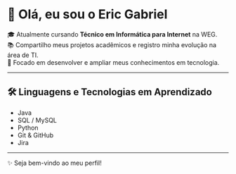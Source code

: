 # 👋 Olá, eu sou o Eric Gabriel

🎓 Atualmente cursando **Técnico em Informática para Internet** na WEG.  
📚 Compartilho meus projetos acadêmicos e registro minha evolução na área de TI.  
🚀 Focado em desenvolver e ampliar meus conhecimentos em tecnologia.

---

## 🛠️ Linguagens e Tecnologias em Aprendizado
- Java  
- SQL / MySQL  
- Python
- Git & GitHub
- Jira

---

✨ Seja bem-vindo ao meu perfil!
